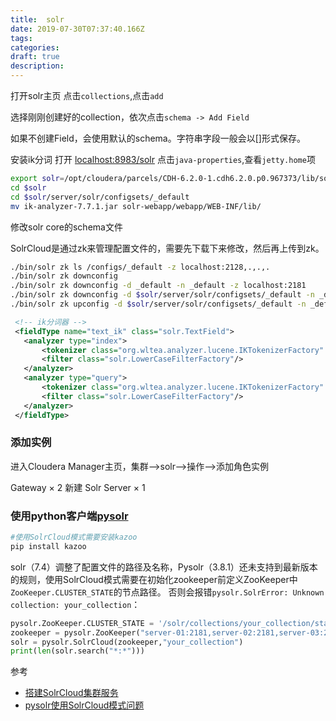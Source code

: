 ```yaml
---
title:  solr
date: 2019-07-30T07:37:40.166Z
tags: 
categories:
draft: true
description: 
---
```




打开solr主页
点击`collections`,点击`add`

选择刚刚创建好的collection，依次点击`schema -> Add Field`

如果不创建Field，会使用默认的schema。字符串字段一般会以[]形式保存。


安装ik分词
打开 [localhost:8983/solr](http://localhost:8983/solr/#/)
点击`java-properties`,查看`jetty.home`项

```bash
export solr=/opt/cloudera/parcels/CDH-6.2.0-1.cdh6.2.0.p0.967373/lib/solr
cd $solr
cd $solr/server/solr/configsets/_default
mv ik-analyzer-7.7.1.jar solr-webapp/webapp/WEB-INF/lib/
```

修改solr core的schema文件

SolrCloud是通过zk来管理配置文件的，需要先下载下来修改，然后再上传到zk。
```bash
./bin/solr zk ls /configs/_default -z localhost:2128,.,.,.
./bin/solr zk downconfig 
./bin/solr zk downconfig -d _default -n _default -z localhost:2181
./bin/solr zk downconfig -d $solr/server/solr/configsets/_default -n _default -z localhost:2128,.,.,.
./bin/solr zk upconfig -d $solr/server/solr/configsets/_default -n _default -z localhost:2128,.,.,.

```

```xml
 <!-- ik分词器 -->
 <fieldType name="text_ik" class="solr.TextField">
   <analyzer type="index">
       <tokenizer class="org.wltea.analyzer.lucene.IKTokenizerFactory" useSmart="false" conf="ik.conf"/>
       <filter class="solr.LowerCaseFilterFactory"/>
   </analyzer>
   <analyzer type="query">
       <tokenizer class="org.wltea.analyzer.lucene.IKTokenizerFactory" useSmart="true" conf="ik.conf"/>
       <filter class="solr.LowerCaseFilterFactory"/>
   </analyzer>
 </fieldType>
```

### 添加实例

进入Cloudera Manager主页，集群-->solr-->操作-->添加角色实例

 Gateway × 2 新建
 Solr Server × 1

### 使用python客户端[pysolr](https://github.com/django-haystack/pysolr/)
```bash
#使用SolrCloud模式需要安装kazoo
pip install kazoo
```

solr（7.4）调整了配置文件的路径及名称，Pysolr（3.8.1）还未支持到最新版本的规则，使用SolrCloud模式需要在初始化zookeeper前定义ZooKeeper中`ZooKeeper.CLUSTER_STATE`的节点路径。
否则会报错`pysolr.SolrError: Unknown collection: your_collection`：
```python
pysolr.ZooKeeper.CLUSTER_STATE = '/solr/collections/your_collection/state.json'
zookeeper = pysolr.ZooKeeper("server-01:2181,server-02:2181,server-03:2181")
solr = pysolr.SolrCloud(zookeeper,"your_collection")
print(len(solr.search("*:*")))

```



参考  

- [搭建SolrCloud集群服务](https://segmentfault.com/a/1190000010836061#articleHeader21)
- [pysolr使用SolrCloud模式问题](https://stackoverflow.com/questions/47263729/connection-to-solr-cloud-collection-using-pysolr)